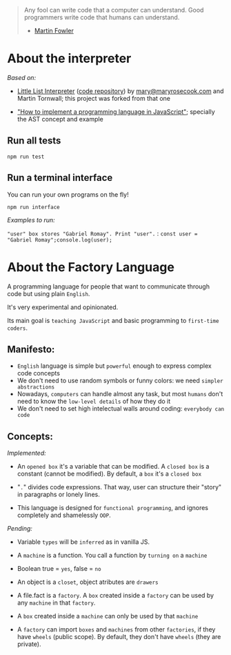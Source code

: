 > Any fool can write code that a computer can understand.
> Good programmers write code that humans can understand.
>
> - [Martin Fowler](https://en.wikiquote.org/wiki/Martin_Fowler)

# About the interpreter

_Based on:_

- [Little List Interpreter](https://maryrosecook.com/blog/post/little-lisp-interpreter) ([code repository](https://github.com/maryrosecook/littlelisp)) by mary@maryrosecook.com and Martin Tornwall; this project was forked from that one

- ["How to implement a programming language in JavaScript"](http://lisperator.net/pltut/); specially the AST concept and example

## Run all tests

```
npm run test
```

## Run a terminal interface

You can run your own programs on the fly!

```
npm run interface
```

_Examples to run:_

`"user" box stores "Gabriel Romay". Print "user".` : `const user = "Gabriel Romay";console.log(user);`

# About the Factory Language

A programming language for people that want to communicate through code but using plain `English`.

It's very experimental and opinionated.

Its main goal is `teaching JavaScript` and basic programming to `first-time coders`.

## Manifesto:

- `English` language is simple but `powerful` enough to express complex code concepts
- We don't need to use random symbols or funny colors: we need `simpler abstractions`
- Nowadays, `computers` can handle almost any task, but most `humans` don't need to know the `low-level details` of how they do it
- We don't need to set high intelectual walls around coding: `everybody can code`

## Concepts:

_Implemented:_

- An `opened box` it's a variable that can be modified. A `closed box` is a constant (cannot be modified). By default, a `box` it's a `closed box`

- "`.`" divides code expressions. That way, user can structure their "story" in paragraphs or lonely lines.

- This language is designed for `functional programming`, and ignores completely and shamelessly `OOP`.

_Pending:_

- Variable `types` will be `inferred` as in vanilla JS.

- A `machine` is a function. You call a function by `turning on` a `machine`
- Boolean true = `yes`, false = `no`

- An object is a `closet`, object atributes are `drawers`

- A file.fact is a `factory`. A `box` created inside a `factory` can be used by any `machine` in that `factory`.
- A `box` created inside a `machine` can only be used by that `machine`

- A `factory` can import `boxes` and `machines` from other `factories`, if they have `wheels` (public scope). By default, they don't have `wheels` (they are private).
